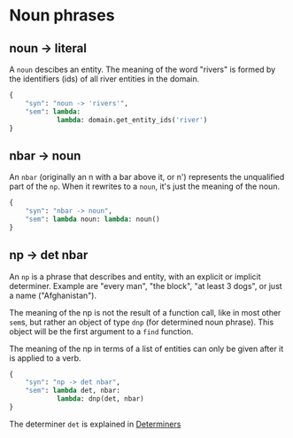# Noun phrases

## noun -> literal

A `noun` descibes an entity. The meaning of the word "rivers" is formed by the identifiers (ids) of all river entities in the domain.

~~~python
{ 
    "syn": "noun -> 'rivers'", 
    "sem": lambda: 
            lambda: domain.get_entity_ids('river') 
}
~~~

## nbar -> noun

An `nbar` (originally an n with a bar above it, or n') represents the unqualified part of the `np`. When it rewrites to a `noun`, it's just the meaning of the noun.

~~~python
{ 
    "syn": "nbar -> noun", 
    "sem": lambda noun: lambda: noun() 
}
~~~

## np -> det nbar

An `np` is a phrase that describes and entity, with an explicit or implicit determiner. Example are "every man", "the block", "at least 3 dogs", or just a name ("Afghanistan").

The meaning of the np is not the result of a function call, like in most other `sem`s, but rather an object of type `dnp` (for determined noun phrase). This object will be the first argument to a `find` function. 

The meaning of the np in terms of a list of entities can only be given after it is applied to a verb.

~~~python
{ 
    "syn": "np -> det nbar", 
    "sem": lambda det, nbar:  
            lambda: dnp(det, nbar) 
}
~~~

The determiner `det` is explained in [Determiners](determiners.md)
